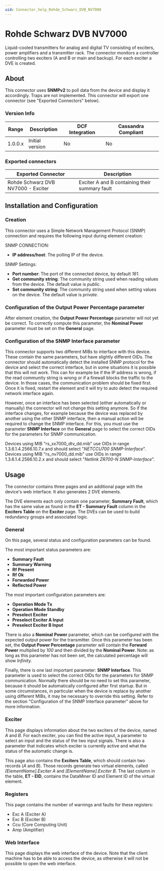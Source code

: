 ```yaml
---
uid: Connector_help_Rohde_Schwarz_DVB_NV7000
---
```


# Rohde Schwarz DVB NV7000

Liquid-cooled transmitters for analog and digital TV consisting of exciters, power amplifiers and a transmitter rack. The connector monitors a controller controlling two exciters (A and B or main and backup). For each exciter a DVE is created.

## About

This connector uses **SNMPv2** to poll data from the device and display it accordingly. Traps are not implemented. This connector will export one connector (see "Exported Connectors" below).

### Version Info

| **Range** | **Description** | **DCF Integration** | **Cassandra Compliant** |
|------------------|-----------------|---------------------|-------------------------|
| 1.0.0.x          | Initial version | No                  | No                      |

### Exported connectors

| **Exported Connector**              | **Description**                                |
|------------------------------------|------------------------------------------------|
| Rohde Schwarz DVB NV7000 - Exciter | Exciter A and B containing their summary fault |

## Installation and Configuration

### Creation

This connector uses a Simple Network Management Protocol (SNMP) connection and requires the following input during element creation:

SNMP CONNECTION:

- **IP address/host**: The polling IP of the device.

SNMP Settings:

- **Port number**: The port of the connected device, by default *161*.
- **Get community string**: The community string used when reading values from the device. The default value is *public*.
- **Set community string**: The community string used when setting values on the device. The default value is *private*.

### Configuration of the Output Power Percentage parameter

After element creation, the **Output Power Percentage** parameter will not yet be correct.
To correctly compute this parameter, the **Nominal Power** parameter must be set on the **General** page.

### Configuration of the SNMP Interface parameter

This connector supports two different MIBs to interface with this device. These contain the same parameters, but have slightly different OIDs. The connector should automatically detect the installed SNMP protocol for the device and select the correct interface, but in some situations it is possible that this will not work. This can for example be if the IP address is wrong, if the read community string is wrong or if a firewall blocks the traffic to the device. In those cases, the communication problem should be fixed first. Once it is fixed, restart the element and it will try to auto detect the required network interface again.

However, once an interface has been selected (either automatically or manually) the connector will not change this setting anymore. So if the interface changes, for example because the device was replaced by another using the other SNMP interface, then a manual action will be required to change the SNMP interface. For this, you must use the parameter **SNMP Interface** on the **General** page to select the correct OIDs for the parameters for SNMP communication.

Devices using MIB "rs_xx7000_dtv_dd.mib" use OIDs in range 1.3.6.1.4.2566.10.7.x and should select "*NETCCU700 SNMP-Interface*".
Devices using MIB "rs_nv7000_dd.mib" use OIDs in range 1.3.6.1.4.2566.10.2.x and should select "*Netlink ZR700-N SNMP-Interface*".

## Usage

The connector contains three pages and an additional page with the device's web interface. It also generates 2 DVE elements.

The DVE elements each only contain one parameter, **Summary Fault**, which has the same value as found in the **ET - Summary Fault** column in the **Exciters Table** on the **Exciter** page. The DVEs can be used to build redundancy groups and associated logic.

### General

On this page, several status and configuration parameters can be found.

The most important status parameters are:

- **Summary Fault**
- **Summary Warning**
- **Rf Present**
- **Rf Ok**
- **Forwarded Power**
- **Reflected Power**

The most important configuration parameters are:

- **Operation Mode Tx**
- **Operation Mode Standby**
- **Preselect Exciter**
- **Preselect Exciter A Input**
- **Preselect Exciter B Input**

There is also a **Nominal** **Power** parameter, which can be configured with the expected output power for the transmitter. Once this parameter has been set, the **Output Power Percentage** parameter will contain the **Forward Power** multiplied by *100* and then divided by the **Nominal Power**.
Note: as long as this parameter has not been set, the calculated percentage will show *Infinity.*

Finally, there is one last important parameter: **SNMP Interface**. This parameter is used to select the correct OIDs for the parameters for SNMP communication.
Normally there should be no need to set this parameter, because it should be automatically configured after first startup. But in some circumstances, in particular when the device is replace by another using different MIBs, it may be necessary to override this setting. Refer to the section "Configuration of the SNMP Interface parameter" above for more information.

### Exciter

This page displays information about the two exciters of the device, named *A* and *B*. For each exciter, you can find the active input, a parameter to select an input and the status of the two input signals. There is also a parameter that indicates which exciter is currently active and what the status of the automatic change is.

This page also contains the **Exciters Table**, which should contain two records (*A* and *B*). Those records generate two virtual elements, called *\[ElementName\].Exciter A* and *\[ElementName\].Exciter B*.
The last column in the table, **ET - EID**, contains the DataMiner ID and Element ID of the virtual element.

### Registers

This page contains the number of warnings and faults for these registers:

- Exc A (Exciter A)
- Exc B (Exciter B)
- Ccu (Core Computing Unit)
- Amp (Amplifier)

### Web Interface

This page displays the web interface of the device. Note that the client machine has to be able to access the device, as otherwise it will not be possible to open the web interface.
